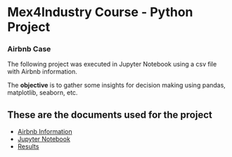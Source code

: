 # Mex4Industry Course - Python Project
### Airbnb Case

The following project was executed in Jupyter Notebook using a csv file with Airbnb information. 

The **objective** is to gather some insights for decision making using pandas, matplotlib, seaborn, etc.


## These are the documents used for the project

- [Airbnb Information](AirbnbCase/listings.csv)
- [Jupyter Notebook](AirbnbCase/PythonProject.ipynb)
- [Results](AirbnbCase/Results)
